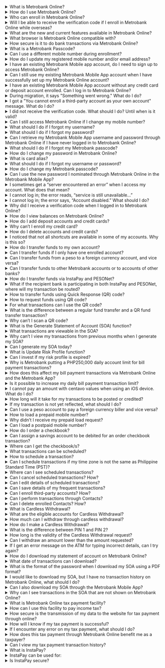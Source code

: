 <details>
  <summary>What is Metrobank Online?</summary>
  It is Metrobank’s new internet banking service that features enhanced user experience and interface, allowing customers to do various banking transactions conveniently, 24/7.
</details>

<details>
  <summary>How do I use Metrobank Online?</summary>
  Here are some how-to videos for the different features of Metrobank Online: [Metrobank Online How-To Videos](https://metrobank.com.ph/mbo-how-to).
</details>

<details>
  <summary>Who can enroll in Metrobank Online?</summary>
  Metrobank Online is available to individual Metrobank clients with:
  * A peso or foreign currency deposit account. However, please note that if you have a joint “AND/OR” account and In-Trust-For (ITF) account, you may only use Metrobank Online to view your account balance and transaction history.

  Reminder: You would need the following to enroll your account in Metrobank Online:

  1. Your active mobile number (postpaid or prepaid) registered with us where we can send an SMS verification code.

  2. Your active e-mail address registered with us where we can send an e-mail verification code.

  [Click here to view the step-by-step guide on how to sign-up for Metrobank Online.](https://metrobank.com.ph/articles/mbo-signup)

  Note: Non-individual account types that were not mentioned above cannot be enrolled in Metrobank Online and the Metrobank App.
</details>

<details>
  <summary>Will I be able to receive the verification code if I enroll in Metrobank Online while overseas?</summary>
  Yes, as long as the Philippine-issued mobile number you have registered is activated for international roaming. This is needed for you to receive the verification code, one-time password, and other SMS notifications for secure banking transactions.
</details>

<details>
  <summary>What are the new and current features available in Metrobank Online?</summary>
  You can:
  * Send money to other local banks via InstaPay and PESONet

  * Buy prepaid load

  * Request cardless withdrawal

  * Schedule transactions

  * Scan and generate QR code for fund transfers

  * Manage your investments in unit investment trust funds (UITFs)

  * Make a time deposit placement

  * Manage your investment portfolio with Wealth Manager

  You can continue enjoying existing functionalities like:
  * View account balance and transaction history

  * Bill payments

  * Move money to own and other Metrobank accounts

  * Order a checkbook

  * Download your Statement of Account (SOA)

  * Tax Payments

  Metrobank Online has also been designed to display better on browsers of smartphones, tablets, laptops, and other devices.
</details>

<details>
  <summary>What browser is Metrobank Online compatible with?</summary>
  Metrobank Online is best viewed in the latest browser versions of:
  * Safari
  * Mozilla Firefox
  * Google Chrome
  * Microsoft Edge
  * Samsung Internet
</details>

<details>
  <summary>How secure is it to do bank transactions via Metrobank Online?</summary>

  * All messages go through an encryption process to ensure security.

  * Only one login session can be active at a time.

  * Your username and password secure access to your account.

  * Email and SMS verification codes are sent to your registered email address and mobile number.

  * A 6-digit Metrobank passcode is required in every transaction.

  * Email and SMS notifications on activities and transactions are sent to your registered email address and mobile number.
</details>

<details>
  <summary>What is a Metrobank Passcode?</summary>
  A Metrobank Passcode is a new security feature of Metrobank Online. You are required to nominate a 6-digit code upon first log-in. You need to remember this passcode as it will be required to authenticate transactions in Metrobank Online. If you forgot your Metrobank Passcode, you can reset it by calling the Metrobank contact center at (02) 88-700-700.
</details>

<details>
  <summary>Can I use a different mobile number during enrollment?</summary>
  No. When signing up for Metrobank Online, you should use the mobile number you registered with the bank. If you need to update your mobile number, visit any Metrobank branch or request an update online [here](https://metrobank.com.ph/articles/update-your-info).
</details>

<details>
  <summary>How do I update my registered mobile number and/or email address?</summary>
  Go to the Metrobank branch of your account to have your customer information updated.

  For the requirements, please refer to [Update Your Info](https://www.metrobank.com.ph/articles/update-your-info).
</details>

<details>
  <summary>I have an existing Metrobank Mobile app account, do I need to sign up to access Metrobank Online?</summary>
  No, there is no need to sign up. Just log in to Metrobank Online using your existing username and password. In your first log-in, an account verification process will have to be completed. All enrolled accounts (own and third party), load prepaid, billers, and scheduled transactions are auto-enrolled in your Metrobank Online account. Scheduled transactions will be processed in Metrobank Online to avoid double debit. Make sure to check emails on how to upgrade are coming from us. It should always be from info.communications@metrobank.com.ph.
</details>

<details>
  <summary>Can I still use my existing Metrobank Mobile App account when I have successfully set up my Metrobank Online account?</summary>
  Yes, transactions performed in the Metrobank Mobile App and Metrobank Online will run independently. Doing the same transaction on the Metrobank Mobile App and Metrobank Online will cause double debit.
</details>

<details>
  <summary>I have an existing Metrobank Mobile App account without any credit card or deposit account enrolled. Can I log in to Metrobank Online?</summary>
  No, Metrobank Online requires at least one (1) enrolled credit card or deposit account.
</details>

<details>
  <summary>During migration, it says "Something went wrong." What do I do?</summary>
  Call our Contact Center Hotline at (632) 88-700-700 or Domestic toll-free number: 1-800-1888-5775 to enable the account to upgrade to Metrobank Online.
</details>

<details>
  <summary>I got a "You cannot enroll a third-party account as your own account" message. What do I do?</summary>
  Check if your registered mobile number is the same as in your bank records. If not, please visit your branch of account to have your mobile number updated.
  You can also update your contact info via the website by following the steps at [Update Your Info](https://metrobank.com.ph/articles/update-your-info).
</details>

<details>
  <summary>I did not receive the verification code. What should I do? Until when is it valid?</summary>
  Check if you entered the correct mobile number and email address. If correct, click on “Send another one” to receive another verification code through SMS and/or email. The verification code is valid for five (5) minutes.
</details>

<details>
  <summary>Can I still access Metrobank Online if I change my mobile number?</summary>
  No. You will need the verification code sent to your registered mobile number to log in. Please coordinate with your branch of account to have your mobile number updated.
  You can also update your contact info via the website by following the steps at [Update Your Info](https://metrobank.com.ph/articles/update-your-info).
</details>

<details>
  <summary>What should I do if I forgot my username?</summary>

  1. From the login page, click ’Recover Access’ and choose ‘Username’ tab

  2. Provide either the email address or mobile number you registered during signup

  3. Enter your 6-digit passcode and click ‘Submit’

  4. Your username will be sent to your email address or mobile number.
</details>

<details>
  <summary>What should I do if I forgot my password?</summary>

  1. From the login page, click 'Recover Access' and choose ‘Password’ tab

  2. Provide either the email address or mobile number you registered during signup

  3. Enter your 6-digit passcode and click ‘Submit’

  4. You will be required to enter a verification code sent to your registered mobile number or email address

  5. Enter a new password and click ‘Next’

  6. Your password has been updated.
</details>

<details>
  <summary>Can I retrieve my Metrobank Mobile App username and password through Metrobank Online if I have never logged in to Metrobank Online?</summary>
  Yes, you may use the recover access through Metrobank Online.
</details>

<details>
  <summary>What should I do if I forgot my Metrobank passcode?</summary>
  Kindly call our Contact Center Hotline at (632) 88-700-700 or Domestic toll-free number: 1-800-1888-5775 for Metrobank passcode reset.
</details>

<details>
  <summary>How do I change my password in Metrobank Online?</summary>

  To change your Metrobank Password, follow these steps:

  1. Select “Settings” on the navigation bar on the left.

  2. Click “Change Password.”

  3. Enter your current password.

  4. Enter a new password

  5. Click “UPDATE.”

  6. Enter your 6-digit Metrobank Passcode

  After following these steps, your Metrobank Password will be updated.
</details>

<details>
  <summary>What is card alias?</summary>
  Card alias is any name that you give to your bank accounts to help you distinguish them from each other. You can edit your account's alias at any time.
</details>

<details>
  <summary>What should I do if I forgot my username or password?</summary>
  From the login page, click “Recover Access” and go to the Username tab. Provide either the email address or mobile number you registered during signup; input your passcode; and submit the request. Your username will be sent to your email address or mobile number. How do I recover my password?
  From the Metrobank Online Login page, click “Recover Access”. Go to password tab. Provide either the email address or mobile number you registered during signup. Enter your passcode then submit request. Password will be sent to your email address or mobile number.
</details>

<details>
  <summary>How do I change my Metrobank passcode?</summary>

  To change your Metrobank Passcode, follow these steps:

  1. Select “Settings” on the navigation bar on the left.

  2. Click “Change Passcode”.

  3. Enter your current 6-digit Metrobank Passcode

  4. Nominate a new Metrobank Passcode.

  5. Click “UPDATE.”

  After following these steps, your Metrobank Passcode will be updated.
</details>

<details>
  <summary>Can I use the new password I nominated through Metrobank Online in the Metrobank Mobile App?</summary>
  Yes. Nominated passwords are synced in the app and Metrobank Online.
</details>

<details>
  <summary>I sometimes get a “server encountered an error” when I access my account. What does that mean?</summary>

  Your device internet protocol (IP) could be blocked. Try to login again after changing your device IP.

  1. Through a mobile phone, you can follow these steps:

    a. Set your phone to airplane mode

    b. Turn off airplane mode

    c. Reconnect to an internet connection

    d. Log in to Metrobank Online

  2. Through a Windows computer:

    a. Click “Start” then “Run”

    b. Type cmd, press “Enter”

    d. Your current IP configuration will show

    e. Type ipconfig /renew at the prompt window, press “Enter”

    f. The server will assign a new IP address for your computer
</details>

<details>
  <summary>I cannot log in; the error reads, “service is still unavailable…”</summary>
  Call our Contact Center Hotline at (632) 88-700-700 or Domestic toll-free number: 1-800-1888-5775 to log in to Metrobank Online.
</details>

<details>
  <summary>I cannot log in; the error says, “Account disabled.” What should I do?</summary>
  Call our Contact Center Hotline at (632) 88-700-700 or Domestic toll-free number: 1-800-1888-5775 to enable the account.
</details>

<details>
  <summary>Why did I receive a verification code when I logged in to Metrobank Online?</summary>
  As part of the verification process, a code is sent to your registered email address and mobile number on your initial log-in to Metrobank Online, or if you update the versions of the operating system of your mobile phone or desktop browsers.
</details>

<details>
  <summary>How do I view balances on Metrobank Online?</summary>

  * Total deposits for enrolled peso and foreign accounts can be viewed through the dashboard

  * You can click on Total Deposits or go to the Deposits menu to view balances per account

  * You can also go to Transaction History to view an account’s running balance
</details>

<details>
  <summary>How do I add deposit accounts and credit cards?</summary>
  [Please click here to view the step-by-step guide to add accounts.](https://www.youtube.com/watch?v=YuBL6P_SFe8)
</details>

<details>
  <summary>Why can’t I enroll my credit card?</summary>
  Please check if the entered details are the same as what is indicated in your credit card. Also, make sure you are enrolling the latest issued card by the bank.
</details>

<details>
  <summary>How do I delete accounts and credit cards?</summary>

  To delete your Metrobank accounts and credit card, follow these steps:

  1. Log in to https://onlinebanking.metrobank.com.ph

  2. Click “Deposits” or “Credit Cards” on the menu

  3. Select the account to be deleted

  4. Click “delete account” on the upper right of the screen

  5. Confirm the action by clicking “Yes”

  After following these steps, your Metrobank account or credit card will be deleted.
</details>

<details>
  <summary>I noticed that not all shortcuts are available in some of my accounts. Why is this so?</summary>
  The shortcuts you can see on each account depend on what transactions you are allowed to do using that account. (For example, you cannot order a checkbook using a savings account).
</details>

<details>
  <summary>How do I transfer funds to my own account?</summary>
  Use the “Move Money” feature that allows you to transfer funds to your own enrolled accounts. Please [click here](https://www.youtube.com/watch?v=zNhG5LaKaFA) to view the step-by-step guide to Move Money.
</details>

<details>
  <summary>Can I transfer funds if I only have one enrolled account?</summary>
  You can transfer money to other Metrobank accounts or to accounts of other banks via ‘Send Money’ feature.
</details>

<details>
  <summary>Can I transfer funds from a peso to a foreign currency account, and vice versa?</summary>
  No, funds can only be transferred to accounts of the same currency.
</details>

<details>
  <summary>Can I transfer funds to other Metrobank accounts or to accounts of other banks?</summary>
  You can do this through Send Money, where you can send money to other Metrobank accounts or to accounts of other banks via InstaPay and PESONet. Please [click here](https://www.youtube.com/watch?v=DWN3jFV8V-E) to view the step-by-step guide to Send Money.
</details>

<details>
  <summary>How do I transfer funds via InstaPay and PESONet?</summary>
  Go to "Send Money" menu and enter all the required details. The transaction will go through InstaPay or PESONet depending on the amount and recipient bank.
</details>

<details>
  <summary>What if the recipient bank is participating in both InstaPay and PESONet, where will my transaction be routed?</summary>
  Your transaction will automatically be routed to InstaPay if the amount is within the allowed limit of PHP 50,000.00 for immediate crediting and lower service fee.
</details>

<details>
  <summary>How to transfer funds using Quick Response (QR) code?</summary>
  Please [click here](https://www.youtube.com/watch?v=gV2c8Zx6juY) to view the step-by-step guide to transfer funds using QR code.
</details>

<details>
  <summary>How to request funds using QR code?</summary>
  Please [click here](https://www.youtube.com/watch?v=AUZ1oBu8x7E) to view the step-by-step guide to request funds using QR code.
</details>

<details>
  <summary>For what transactions can I use the QR code?</summary>
  The QR code can be used when requesting and transferring funds from a Metrobank account to another Metrobank account or to another bank account via InstaPay.
</details>

<details>
  <summary>What is the difference between a regular fund transfer and a QR fund transfer transaction?</summary>
  Both transactions are the same. The only difference is that you will no longer have to type in the recipient bank, account number, and amount (if provided) whenever you do a QR fund transfer transaction. These are automatically filled up in the transaction form.
</details>

<details>
  <summary>Why can’t I scan a QR code?</summary>
  Metrobank Online may not be allowed to access your camera. To allow access to your camera:<br>
  a. Launch Metrobank Online in your browser<br>
  b. Tap the ellipsis (three dots) to find “Settings”<br>
  c. From Settings, go to “Site settings”<br>
  d. Tap “Camera”<br>
  e. Toggle on Camera button
</details>

<details>
  <summary>What is the Generate Statement of Account (SOA) function?</summary>
  It allows you to generate your UITF statement of account online.
</details>

<details>
  <summary>What transactions are viewable in the SOA?</summary>
  You can view all Invest (Add New and Top Up) and Redemption transactions during your preferred reference period when you generate your SOA.
</details>

<details>
  <summary>Why can’t I view my transactions from previous months when I generate my SOA?</summary>
  Only transactions during the reference month will be displayed after you generate your SOA. To view transactions from previous months, please select the date in the calendar.
</details>

<details>
  <summary>Can I generate my SOA today?</summary>
  No, your SOA includes your Net Asset Value Per Unit (NAVPU) of your UITFs. The NAVPU is only computed at the end of a banking day so you can only generate the SOA form from previous days.
</details>

<details>
  <summary>What is Update Risk Profile function?</summary>
  Update Risk Profile allows you to update your Risk Profile online anytime.
</details>

<details>
  <summary>Can I invest if my risk profile is expired?</summary>
  When you select Invest, you will get an on-screen prompt to update your risk profile. This will lead you to the Suitability Assessment Form (SAF).
</details>

<details>
  <summary>Why is Metrobank putting a PHP250,000 daily account limit for bill payment transactions?</summary>
  As part of Metrobank’s efforts to ensure the security of clients’ accounts, it has capped clients’ daily bill payment transaction to PHP250,000 starting 14 April 2023.
</details>

<details>
  <summary>How does this affect my bill payment transactions via Metrobank Online and the Metrobank App?</summary>
  The PHP250,000 daily bill payment transaction limit is applied per Metrobank account. This means, it is your total bills payment transaction limit via Metrobank Online and the Metrobank app.
</details>

<details>
  <summary>Is it possible to increase my daily bill payment transaction limit?</summary>
  Yes, we can change/customize the daily bill payment transaction limit of your account. You may visit or call your branch of account to request for this change. Visit [Metrobank Branch Locator](https://www.metrobank.com.ph/locator) to get the contact details and address of your branch.
</details>

<details>
  <summary>I cannot pay an amount with centavo values when using an iOS device. What do I do?</summary>

  You can do one of the following:<br>

  a. Put the cursor after the decimal point.<br>

  b. Overtype the desired centavo amount.<br>

  Alternatively, you can do the following:<br>

  a. Put the cursor on the space beside the last decimal.<br>

  b. Use delete (x) button on the keypad to delete the default zeroes.<br>

  c. Type-in the desired decimal centavo amount.
</details>

<details>
  <summary>How long will it take for my transactions to be posted or credited?</summary>
  Posting of pay bills will take 2 to 3 banking days.
</details>

<details>
  <summary>If my transaction is not yet reflected, what should I do?</summary>
  Kindly call our Contact Center Hotline at (02) 88-700-700 or 1-800-1888-5775 (Domestic Toll-Free Hotline: 1-800-1888-5775) for assistance.
</details>

<details>
  <summary>Can I use a peso account to pay a foreign currency biller and vice versa?</summary>
  No, only the same currency account and biller bills payment are allowed.
</details>

<details>
  <summary>How to load a prepaid mobile number?</summary>
  Please [click here](https://www.youtube.com/watch?v=erTKF_sqIW4) to view the step-by-step guide to Load Prepaid.
</details>

<details>
  <summary>Why didn’t I receive my prepaid load request?</summary>
  Prepaid loading can be delayed due to technical issues and is dependent on your mobile network provider. You can expect your prepaid load request to be processed within 24 hours.
</details>

<details>
  <summary>Can I load a postpaid mobile number?</summary>
  No. Only prepaid mobile numbers can be loaded using this service.
</details>

<details>
  <summary>How do I order a checkbook?</summary>
  Please [click here](https://www.youtube.com/watch?v=lxlDDhqRGIo) to view the step-by-step guide to Order Checkbook.
</details>

<details>
  <summary>Can I assign a savings account to be debited for an order checkbook transaction?</summary>
  No. The transaction has to be debited from a checking account.
</details>

<details>
  <summary>Where can I get the checkbook/s?</summary>
  Checkbooks can be picked up from your branch of account.
</details>

<details>
  <summary>What transactions can be scheduled?</summary>

  The following transactions can be scheduled depending on your preferred date and time:

  * Move Money

  * Send Money

  * Pay Bills

  * Load Prepaid

  * Order Checkbook

  * Tax Payment
</details>

<details>
  <summary>How to schedule a transaction?</summary>
  For each transaction, you need to fill in the required fields, choose the Later tab, then select the number of occurrences, and desired date and time of a transaction. Scheduling can also be done for one-time scheduled transactions. Please [click here](https://www.youtube.com/watch?v=LXIWaENuCUs) to view the step-by-step guide on scheduling a transaction.
</details>

<details>
  <summary>Can I schedule transactions if my time zone is not the same as Philippine Standard Time (PST)?</summary>
  Yes, but note that the scheduled transaction will follow PST (GMT+08:00).
</details>

<details>
  <summary>Where can I see scheduled transactions?</summary>
  Scheduled transactions are listed under Pending Transactions in your Dashboard grouped by date in ascending order.
</details>

<details>
  <summary>Can I cancel scheduled transactions? How?</summary>

  Yes, if transactions are not yet processed. To cancel your scheduled transactions, please follow these steps:

  1. Log in to https://onlinebanking.metrobank.com.ph

  2. Tap on “Scheduled transactions” under “Pending Transactions”

  3. Click “Cancel Pending Transactions”

  4. On the confirmation pop-up, click on “Yes”

  5. Enter Metrobank Passcode. Click on “Submit”

  6. Cancelled scheduled transaction will no longer display in pending transactions.

</details>

<details>
  <summary>Can I edit details of scheduled transactions?</summary>
  No. Instead, you can cancel the scheduled transaction and create a new one.
</details>

<details>
  <summary>Can I save details of my frequent transactions?</summary>
  Yes, you can save the details of another third-party account, biller, or load product with the Add Contacts feature.
</details>

<details>
  <summary>Can I enroll third-party accounts? How?</summary>
  1. Log in to https://onlinebanking.metrobank.com.ph
  2. Tap on “Contacts” in the menu
  3. Click plus icon to add account
  4. Select “Account” tab
  5. Enter contact name
  6. Select bank in the drop-down menu
  7. Enter account details. Click on “Create”
  8. Enter Metrobank Passcode. Click on “Submit”

  After following these steps, your third-party account will be enrolled as a contact.
</details>

<details>
  <summary>Can I perform transactions through Contacts?</summary>
  Yes, you can perform transactions through Contacts.
</details>

<details>
  <summary>Can I delete enrolled Contacts? How?</summary>
  1. Log in to https://onlinebanking.metrobank.com.ph
  2. Tap on “Contacts” in the menu
  3. Select the contact that needs to be deleted
  4. Click “delete account” then click “Yes”
  5. Enter Metrobank Passcode. Click on “Submit”

  After following these steps, your contact will be deleted.
</details>

<details>
  <summary>What is Cardless Withdrawal?</summary>
  Metrobank Cardless Withdrawal lets you withdraw cash from any Metrobank or PSBank ATMs without your Metrobank ATM Card.

  For the latest updates on Cardless Withdrawal fees and limits, please refer to [Metrobank Rates and Fees](https://metrobank.com.ph/rates-and-fees).
</details>

<details>
  <summary>What are the eligible accounts for Cardless Withdrawal?</summary>
  All accounts with issued cards (except for Paycard) can do Cardless Withdrawal enrolled on through Metrobank Online.
</details>

<details>
  <summary>How much can I withdraw through cardless withdrawal?</summary>
  The minimum amount is PHP 100, while the maximum amount is PHP 10,000 per transaction. The daily maximum limit is PHP 30,000.

  Note: Any carded withdrawal you perform will reduce the daily maximum limit for your cardless withdrawal.
</details>

<details>
  <summary>How do I make a Cardless Withdrawal?</summary>
  Login to Metrobank Mobile and follow the steps below:

  1. On your Metrobank online dashboard, click the ellipsis (three dots) button.
  2. Click "Cardless Withdrawal".
  3. Enter the amount you wish to withdraw and select the source account to withdraw from.
  4. Nominate a 4-digit PIN as your PIN 1, then tap "Next."
  5. Review and confirm the details.
  6. Enter your passcode.
  7. A 6-digit PIN is generated (This will be PIN 2) and displayed.
  8. Go to any Metrobank or PSBank ATM.
  9. Press "Enter".
  10. Key in the PIN 1, then the PIN 2, then the requested amount.
</details>

<details>
  <summary>What is the difference between PIN 1 and PIN 2?</summary>
  * PIN 1 is any 4-digit number you nominate while creating the Cardless Withdrawal request.
  * PIN 2 is a system-generated 6-digit number you receive on the Metrobank Mobile app after creating the request.
</details>

<details>
  <summary>How long is the validity of the Cardless Withdrawal request?</summary>
  A requested Cardless Withdrawal is valid for 30 minutes only.
</details>

<details>
  <summary>Can I withdraw an amount lower than the amount requested?</summary>
  No. Partial withdrawal is not allowed.
</details>

<details>
  <summary>If I get an error message on the ATM for typing incorrect details, can I try again?</summary>
  Yes. You have a maximum of three attempts. If you enter incorrect details three times, you will have to create a new request.
</details>

<details>
  <summary>How do I download my statement of account on Metrobank Online?</summary>
  Transactions for the past 30 days can be downloaded in PDF or CSV format. To download your SOA, follow these steps:

  1. On the menu, go to Deposits, then choose the account you want to view the transaction history for.
  2. Customize your statement of account by choosing the date range, type of transaction, and/or amount range.
  3. Click ‘Download Statement’.
  4. Choose between downloading in either PDF or CSV format.
  5. SOA will be downloaded. If you choose to download using a PDF format, the file is password protected. The password is your last name in lowercase letters and the last four digits of your account.

  The option to download the SOA is only available in Metrobank Online. This option is not currently available in the Metrobank Mobile App.
</details>

<details>
  <summary>What date of transactions can I download?</summary>
  Currently, only transactions for the past 30 days are available for viewing and downloading on Metrobank Online. We are currently working to enhance this feature to a longer date range.
</details>

<details>
  <summary>What is the format of the password when I download my SOA using a PDF format?</summary>
  Please use your last name in lowercase letters, together with the last four (4) digits of your account number. Example: santos1234.
</details>

<details>
  <summary>I would like to download my SOA, but I have no transaction history on Metrobank Online, what should I do?</summary>
  Only past 30-days transactions are available on Metrobank Online. If you have done transactions in the past 30 days but still cannot find any transactions, please check if the date range, type of transaction, and amount range are filtered properly.

  If you still cannot find your previous transactions, refresh your browser or kindly contact our Contact Center hotline at (02) 88-700-700 or Domestic toll-free number: 1-800-1888-5775.
</details>

<details>
  <summary>Can I also download my SOA through the Metrobank Mobile App?</summary>
  Currently, the option to download the SOA is only available on Metrobank Online. This option is not available on the Metrobank Mobile App.
</details>

<details>
  <summary>Why can I see transactions in the SOA that are not shown on Metrobank Online?</summary>
  Transactions across all platforms (Metrobank Online, Metrobank Mobile App, Over-the-Counter, ATMs) will show in the SOA since it gets information from the Deposit system.
</details>

<details>
  <summary>What is Metrobank Online tax payment facility?</summary>
  Metrobank Online Tax Direct Facility is a web-based solution designed to interface with the Electronic Filing and Payment System (EFPS) of the Bureau of Internal Revenue and with the Bank.
</details>

<details>
  <summary>How can I use this facility to pay income tax?</summary>
  To pay for your income tax, follow these steps:

  1. File your tax return at the Bureau of Internal Revenue Electronic Filing and Payment System (BIR EFPS) website at [BIR EFPS](https://efps.bir.gov.ph).
  2. Upon login, input the necessary details and choose ‘MBTC’ under ‘Transacting Bank’.
  3. Click on the ‘Submit’ button to proceed with your payment.
  4. Choose ‘Personal Account’ and click ‘Continue’ to proceed to the direct link page.
  5. Log in your Metrobank Online username and password.
  6. Upon login, the tax payment transaction details screen will be displayed. Select the source account to debit.
  7. Review and confirm the details.
  8. Enter your 6-digit Metrobank Passcode to authenticate your transaction.
  9. The BIR pop-up payment confirmation will display.
  10. A transaction acknowledgment page will appear, confirming your transaction.
</details>

<details>
  <summary>How secure is the transmission of my data to the website for tax payment through online?</summary>
  All transmissions of data done through Metrobank Online are encrypted and secured.
</details>

<details>
  <summary>How will I know if my tax payment is successful?</summary>
  You will receive an SMS and email notification showing that the transaction is successful.
</details>

<details>
  <summary>If I encounter any error on my tax payment, what should I do?</summary>
  If you encounter any error on your tax payment, kindly call our Contact Center Hotline at (02) 88-700-700.
</details>

<details>
  <summary>How does this tax payment through Metrobank Online benefit me as a taxpayer?</summary>
  You are not required to visit the bank to make the payments. Tax payment can be made online at your own convenience.
</details>

<details>
  <summary>Can I view my tax payment transaction history?</summary>
  Yes, this information is available online. You can view your transaction history for the past tax payment transactions made, including immediate and future dated tax payments. You can view up to 30 days.

  By clicking on the Transaction Reference Number, you can view the details of the Tax Payment transaction.
</details>

<details>
  <summary>What is InstaPay?</summary>
  InstaPay is an electronic fund transfer (EFT) service that enables a customer of a participating Bangko Sentral ng Pilipinas (BSP)-supervised financial institution (BSFI) to transfer Philippine Peso funds from their account to another BSFI account. BSP-supervised financial institutions are banks or electronic money issuers.

  InstaPay is part of the National Retail Payment Systems (NRPS) initiative of BSP that seeks to promote electronic payments.
</details>

<details>
  <summary>InstaPay can be used for:</summary>
  * Person-to-person payments
  * Domestic remittances
  * Payment to service providers, such as plumbers, electricians, carpenters, etc.
  * Face-to-face, non-cash payments for goods (for example: sari-sari stores, bazaars, garage sales, etc.)
  * Donation to charitable institutions
  * Top-ups on digital wallets like GCash or PayMaya
</details>

<details>
  <summary>Is InstaPay secure?</summary>
  Yes, InstaPay is secure and protected by the same level of security standards applied to the interbank funds transfer service currently provided by BSP-supervised financial institutions.
</details>

